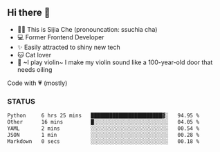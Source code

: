 ## Hi there 👋

- 🙋‍♀️ This is Sijia Che (pronouncation: ssuchia cha)
- 💻 Former Frontend Developer
- ✨ Easily attracted to shiny new tech
- 🐱 Cat lover
- 🌟 ~I play violin~ I make my violin sound like a 100-year-old door that needs oiling

Code with 💗 (mostly)

### STATUS
<!--START_SECTION:waka-->

```txt
Python     6 hrs 25 mins   ███████████████████████▓░   94.95 %
Other      16 mins         █░░░░░░░░░░░░░░░░░░░░░░░░   04.05 %
YAML       2 mins          ░░░░░░░░░░░░░░░░░░░░░░░░░   00.54 %
JSON       1 min           ░░░░░░░░░░░░░░░░░░░░░░░░░   00.28 %
Markdown   0 secs          ░░░░░░░░░░░░░░░░░░░░░░░░░   00.18 %
```

<!--END_SECTION:waka-->
